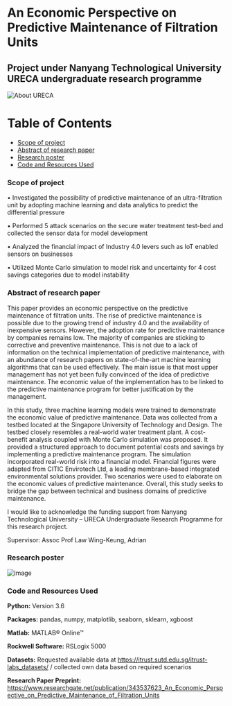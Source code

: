# An Economic Perspective on Predictive Maintenance of Filtration Units

## Project under Nanyang Technological University URECA undergraduate research programme

![About URECA](https://user-images.githubusercontent.com/45563371/89106943-e8be7900-d45f-11ea-864f-9a12dede8505.jpg)

Table of Contents
=================
- [Scope of project](#scope-of-project)
- [Abstract of research paper](#abstract-of-research-paper)
- [Research poster](#research-poster)
- [Code and Resources Used](#code-and-resources-used)

### Scope of project

• Investigated the possibility of predictive maintenance of an ultra-filtration unit by adopting machine learning and data analytics to predict the differential pressure

• Performed 5 attack scenarios on the secure water treatment test-bed and collected the sensor data for model development

• Analyzed the financial impact of Industry 4.0 levers such as IoT enabled sensors on businesses

• Utilized Monte Carlo simulation to model risk and uncertainty for 4 cost savings categories due to model instability


### Abstract of research paper

This paper provides an economic perspective on the predictive maintenance of filtration units. The rise of predictive maintenance is possible due to the growing trend of industry 4.0 and the availability of inexpensive sensors. However, the adoption rate for predictive maintenance by companies remains low. The majority of companies are sticking to corrective and preventive maintenance. This is not due to a lack of information on the technical implementation of predictive maintenance, with an abundance of research papers on state-of-the-art machine learning algorithms that can be used effectively. The main issue is that most upper management has not yet been fully convinced of the idea of predictive maintenance. The economic value of the implementation has to be linked to the predictive maintenance program for better justification by the management. 

In this study, three machine learning models were trained to demonstrate the economic value of predictive maintenance. Data was collected from a testbed located at the Singapore University of Technology and Design. The testbed closely resembles a real-world water treatment plant. A cost-benefit analysis coupled with Monte Carlo simulation was proposed. It provided a structured approach to document potential costs and savings by implementing a predictive maintenance program. The simulation incorporated real-world risk into a financial model. Financial figures were adapted from CITIC Envirotech Ltd, a leading membrane-based integrated environmental solutions provider. Two scenarios were used to elaborate on the economic values of predictive maintenance. Overall, this study seeks to bridge the gap between technical and business domains of predictive maintenance. 

I would like to acknowledge the funding support from Nanyang Technological University – URECA Undergraduate Research Programme for this research project.

Supervisor: Assoc Prof Law Wing-Keung, Adrian

### Research poster

![image](https://user-images.githubusercontent.com/45563371/91751535-8213b300-ebf7-11ea-9cf3-918b18488399.png)


### Code and Resources Used
**Python:** Version 3.6

**Packages:** pandas, numpy, matplotlib, seaborn, sklearn, xgboost

**Matlab:** MATLAB® Online™

**Rockwell Software:** RSLogix 5000 

**Datasets:** Requested available data at https://itrust.sutd.edu.sg/itrust-labs_datasets/ / collected own data based on required scenarios

**Research  Paper Preprint:** https://www.researchgate.net/publication/343537623_An_Economic_Perspective_on_Predictive_Maintenance_of_Filtration_Units
